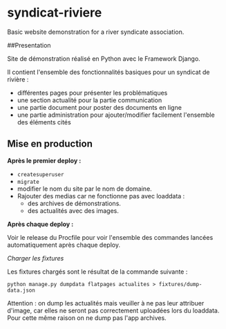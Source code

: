 # syndicat-riviere

Basic website demonstration for a river syndicate association.



##Presentation

Site de démonstration réalisé en Python avec le Framework Django.

Il contient l'ensemble des fonctionnalités basiques pour un syndicat de rivière :

- différentes pages pour présenter les problématiques
- une section actualité pour la partie communication
- une partie document pour poster des documents en ligne
- une partie administration pour ajouter/modifier facilement l'ensemble des éléments cités

## Mise en production

__Après le premier deploy :__

- `createsuperuser`
- `migrate`
- modifier le nom du site par le nom de domaine.
- Rajouter des medias car ne fonctionne pas avec loaddata :
    - des archives de démonstrations.
    - des actualités avec des images.

__Après chaque deploy :__

Voir le release du Procfile pour voir l'ensemble des commandes lancées automatiquement après chaque deploy.

_Charger les fixtures_

Les fixtures chargés sont le résultat de la commande suivante :

`python manage.py dumpdata flatpages actualites > fixtures/dump-data.json`

Attention : on dump les actualités mais veuiller à ne pas leur attribuer d'image, car elles ne seront pas correctement uploadées lors du loaddata. Pour cette même raison on ne dump pas l'app archives.
